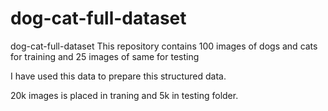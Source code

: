 # dog-cat-full-dataset

dog-cat-full-dataset
This repository contains 100 images of dogs and cats for training and 25 images of same for testing

I have used this data to prepare this structured data.

20k images is placed in traning and 5k in testing folder.
